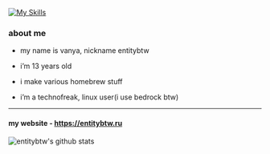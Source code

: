 [![My Skills](https://skillicons.dev/icons?i=py,html,css,linux,ps,ae,lua)](https://entitybtw.ru)
### about me

- my name is vanya, nickname entitybtw

- i’m 13 years old

- i make various homebrew stuff

- i’m a technofreak, linux user(i use bedrock btw)

------

#### my website - https://entitybtw.ru
![entitybtw's github stats](https://github-readme-stats.vercel.app/api?username=entitybtw&show_icons=true&theme=merko&hide_border=true&custom_title=entitybtw%27s%20github%20stats)

